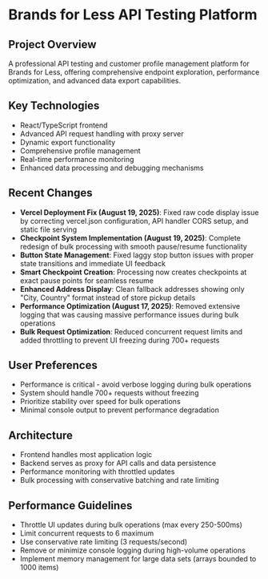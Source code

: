 # Brands for Less API Testing Platform

## Project Overview
A professional API testing and customer profile management platform for Brands for Less, offering comprehensive endpoint exploration, performance optimization, and advanced data export capabilities.

## Key Technologies
- React/TypeScript frontend
- Advanced API request handling with proxy server
- Dynamic export functionality
- Comprehensive profile management
- Real-time performance monitoring
- Enhanced data processing and debugging mechanisms

## Recent Changes
- **Vercel Deployment Fix (August 19, 2025)**: Fixed raw code display issue by correcting vercel.json configuration, API handler CORS setup, and static file serving
- **Checkpoint System Implementation (August 19, 2025)**: Complete redesign of bulk processing with smooth pause/resume functionality
- **Button State Management**: Fixed laggy stop button issues with proper state transitions and immediate UI feedback
- **Smart Checkpoint Creation**: Processing now creates checkpoints at exact pause points for seamless resume
- **Enhanced Address Display**: Clean fallback addresses showing only "City, Country" format instead of store pickup details
- **Performance Optimization (August 17, 2025)**: Removed extensive logging that was causing massive performance issues during bulk operations
- **Bulk Request Optimization**: Reduced concurrent request limits and added throttling to prevent UI freezing during 700+ requests

## User Preferences
- Performance is critical - avoid verbose logging during bulk operations
- System should handle 700+ requests without freezing
- Prioritize stability over speed for bulk operations
- Minimal console output to prevent performance degradation

## Architecture
- Frontend handles most application logic
- Backend serves as proxy for API calls and data persistence
- Performance monitoring with throttled updates
- Bulk processing with conservative batching and rate limiting

## Performance Guidelines
- Throttle UI updates during bulk operations (max every 250-500ms)
- Limit concurrent requests to 6 maximum
- Use conservative rate limiting (3 requests/second)
- Remove or minimize console logging during high-volume operations
- Implement memory management for large data sets (arrays bounded to 1000 items)